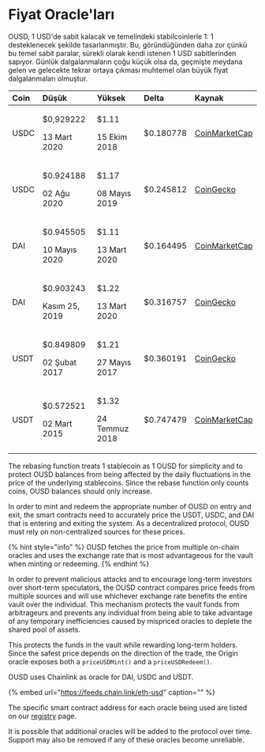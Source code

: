 # Fiyat Oracle'ları

OUSD, 1 USD'de sabit kalacak ve temelindeki stabilcoinlerle 1: 1 desteklenecek şekilde tasarlanmıştır. Bu, göründüğünden daha zor çünkü bu temel sabit paralar, sürekli olarak kendi istenen 1 USD sabitlerinden sapıyor. Günlük dalgalanmaların çoğu küçük olsa da, geçmişte meydana gelen ve gelecekte tekrar ortaya çıkması muhtemel olan büyük fiyat dalgalanmaları olmuştur.

<table>
  <thead>
    <tr>
      <th style="text-align:left">Coin</th>
      <th style="text-align:left"><b>Düşük</b>
      </th>
      <th style="text-align:left"><b>Yüksek</b>
      </th>
      <th style="text-align:left"><b>Delta</b>
      </th>
      <th style="text-align:left"><b>Kaynak</b>
      </th>
    </tr>
  </thead>
  <tbody>
    <tr>
      <td style="text-align:left">USDC</td>
      <td style="text-align:left">
        <p>$0,929222 </p>
        <p>13 Mart 2020</p>
      </td>
      <td style="text-align:left">
        <p>$1.11
</p>
        <p>15 Ekim 2018</p>
      </td>
      <td style="text-align:left">$0.180778
</td>
      <td style="text-align:left"><a href="https://coinmarketcap.com/currencies/usd-coin/">CoinMarketCap
</a>
      </td>
    </tr>
    <tr>
      <td style="text-align:left">USDC</td>
      <td style="text-align:left">
        <p>$0.924188</p>
        <p>02 Ağu 2020</p>
      </td>
      <td style="text-align:left">
        <p>$1.17
</p>
        <p>08 Mayıs 2019</p>
      </td>
      <td style="text-align:left">$0.245812
</td>
      <td style="text-align:left"><a href="https://www.coingecko.com/en/coins/usd-coin">CoinGecko</a>
      </td>
    </tr>
    <tr>
      <td style="text-align:left">DAI</td>
      <td style="text-align:left">
        <p>$0.945505
</p>
        <p>10 Mayıs 2020</p>
      </td>
      <td style="text-align:left">
        <p>$1.11
</p>
        <p>13 Mart 2020</p>
      </td>
      <td style="text-align:left">$0.164495
</td>
      <td style="text-align:left"><a href="https://coinmarketcap.com/currencies/multi-collateral-dai/">CoinMarketCap
</a>
      </td>
    </tr>
    <tr>
      <td style="text-align:left">DAI</td>
      <td style="text-align:left">
        <p> $0.903243
</p>
        <p>Kasım 25, 2019</p>
      </td>
      <td style="text-align:left">
        <p>$1.22</p>
        <p>13 Mart 2020</p>
      </td>
      <td style="text-align:left">$0.316757</td>
      <td style="text-align:left"><a href="https://www.coingecko.com/en/coins/dai">CoinGecko</a>
      </td>
    </tr>
    <tr>
      <td style="text-align:left">USDT</td>
      <td style="text-align:left">
        <p>$0.849809</p>
        <p>02 Şubat 2017</p>
      </td>
      <td style="text-align:left">
        <p>$1.21</p>
        <p>27 Mayıs 2017</p>
      </td>
      <td style="text-align:left">$0.360191</td>
      <td style="text-align:left"><a href="https://www.coingecko.com/en/coins/tether">CoinGecko</a>
      </td>
    </tr>
    <tr>
      <td style="text-align:left">USDT</td>
      <td style="text-align:left">
        <p>$0.572521</p>
        <p>02 Mart 2015</p>
      </td>
      <td style="text-align:left">
        <p>$1.32</p>
        <p>24 Temmuz 2018</p>
      </td>
      <td style="text-align:left">$0.747479</td>
      <td style="text-align:left"><a href="https://coinmarketcap.com/currencies/tether/">CoinMarketCap
</a>
      </td>
    </tr>
  </tbody>
</table>

The rebasing function treats 1 stablecoin as 1 OUSD for simplicity and to protect OUSD balances from being affected by the daily fluctuations in the price of the underlying stablecoins. Since the rebase function only counts coins, OUSD balances should only increase.

In order to mint and redeem the appropriate number of OUSD on entry and exit, the smart contracts need to accurately price the USDT, USDC, and DAI that is entering and exiting the system. As a decentralized protocol, OUSD must rely on non-centralized sources for these prices.

{% hint style="info" %}
OUSD fetches the price from multiple on-chain oracles and uses the exchange rate that is most advantageous for the vault when minting or redeeming.
{% endhint %}

In order to prevent malicious attacks and to encourage long-term investors over short-term speculators, the OUSD contract compares price feeds from multiple sources and will use whichever exchange rate benefits the entire vault over the individual. This mechanism protects the vault funds from arbitrageurs and prevents any individual from being able to take advantage of any temporary inefficiencies caused by mispriced oracles to deplete the shared pool of assets.

This protects the funds in the vault while rewarding long-term holders. Since the safest price depends on the direction of the trade, the Origin oracle exposes both a `priceUSDMint()` and a `priceUSDRedeem()`.

OUSD uses Chainlink as oracle for DAI, USDC and USDT.

{% embed url="https://feeds.chain.link/eth-usd" caption="" %}

The specific smart contract address for each oracle being used are listed on our [registry](../../smart-contracts/registry.md) page.

It is possible that additional oracles will be added to the protocol over time. Support may also be removed if any of these oracles become unreliable.

